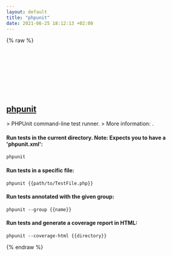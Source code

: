 ```yaml
---
layout: default
title: "phpunit"
date: 2021-06-25 18:12:13 +02:00
---
```

{% raw %}
<h2 id="phpunit">
  <a href="/en/common/phpunit.html">phpunit</a> <a href="#phpunit"><svg class="icon">
    <use href="/assets/images/unicode_sprite.svg#link" />
  </svg></a>
</h2>
> PHPUnit command-line test runner.
> More information: <https://phpunit.de>.

#### Run tests in the current directory. Note: Expects you to have a 'phpunit.xml':
```shell
phpunit
```
#### Run tests in a specific file:
```shell
phpunit {{path/to/TestFile.php}}
```
#### Run tests annotated with the given group:
```shell
phpunit --group {{name}}
```
#### Run tests and generate a coverage report in HTML:
```shell
phpunit --coverage-html {{directory}}
```
{% endraw %}